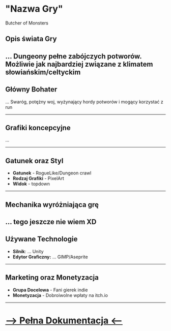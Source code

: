 # "Nazwa Gry"

Butcher of Monsters

## Opis świata Gry

...
Dungeony pełne zabójczych potworów. Możliwie jak najbardziej związane z klimatem słowiańskim/celtyckim
---

## Główny Bohater

...
Swaróg, potężny woj, wyżynający hordy potworów i mogący korzystać z run 

---

## Grafiki koncepcyjne

...

---

## Gatunek oraz Styl

- **Gatunek** - RogueLike/Dungeon crawl
- **Rodzaj Grafiki** - PixelArt
- **Widok** - topdown

---

## Mechanika wyróżniająca grę

...
tego jeszcze nie wiem XD
---

## Używane Technologie

- **Silnik**: ... Unity
- **Edytor Graficzny:** ... GIMP/Aseprite

---

## Marketing oraz Monetyzacja

- **Grupa Docelowa** - Fani gierek indie
- **Monetyzacja** - Dobroiwolne wpłaty na itch.io
---

# [--> Pełna Dokumentacja <--](/GDD/GDD.md)
